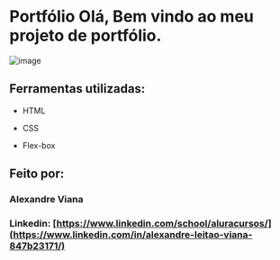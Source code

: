# Portfólio Olá, Bem vindo ao meu projeto de portfólio.

![image](https://user-images.githubusercontent.com/77756047/211304452-220fedf0-f91b-490f-8a65-a60ce860bc5c.png)

## Ferramentas utilizadas:

* HTML

* CSS

* Flex-box

## Feito por:

### Alexandre Viana

### Linkedin: [https://www.linkedin.com/school/aluracursos/](https://www.linkedin.com/in/alexandre-leitao-viana-847b23171/)
